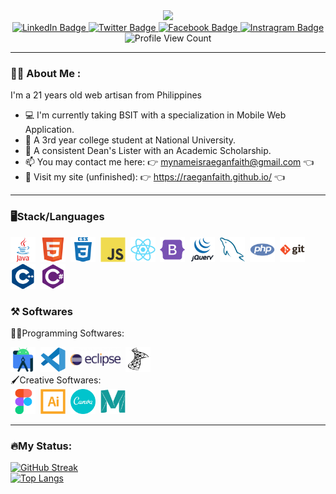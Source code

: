 <div id="header" align="center">
  <img src="https://media.giphy.com/media/dMLmQfCO7lCA2gX3tw/giphy.gif"  width="200"/>
</div> 

<div id="badges" align="center">
  <a href="https://www.linkedin.com/in/raegan-faith-paguirigan-579828220/">
    <img src="https://img.shields.io/badge/LinkedIn-blue?style=for-the-badge&logo=linkedin&logoColor=white" alt="LinkedIn Badge"/>
  </a>
  <a href="https://twitter.com/Rafaegan">
    <img src="https://img.shields.io/badge/Twitter-blue?style=for-the-badge&logo=twitter&logoColor=white" alt="Twitter Badge"/>
  </a>
  <a href="https://www.facebook.com/raeganfaith.paguirigan">
    <img src="https://img.shields.io/badge/Facebook-blue?style=for-the-badge&logo=facebook&logoColor=white" alt="Facebook Badge"/>
  </a>
  <a href="https://www.instagram.com/rafaegan_/">
    <img src="https://img.shields.io/badge/Instagram-violet?style=for-the-badge&logo=instagram&logoColor=white" alt="Instragram Badge"/>
  </a>
</div>

<div id="counter" align="center">
  <img src="https://komarev.com/ghpvc/?username=raeganfaith&style=flat-square&color=blue" alt="Profile View Count"/>
</div>

---

### :woman_technologist: About Me :
I'm a 21 years old web artisan from Philippines
- 💻 I'm currently taking BSIT with a specialization in Mobile Web Application.
- 🌱 A 3rd year college student at National University.
- 🥇 A consistent Dean's Lister with an Academic Scholarship.
- 📫 You may contact me here: 👉 mynameisraeganfaith@gmail.com 👈
- :mega: Visit my site (unfinished): 👉 https://raeganfaith.github.io/ 👈

---
### 🖥️Stack/Languages
<div>
  <img src="https://github.com/devicons/devicon/blob/master/icons/java/java-original-wordmark.svg" title="Java" alt="Java" width="40" height="40"/>&nbsp;
  <img src="https://github.com/devicons/devicon/blob/master/icons/html5/html5-original.svg" title="HTML5" alt="HTML" width="40" height="40"/>&nbsp;
  <img src="https://github.com/devicons/devicon/blob/master/icons/css3/css3-plain-wordmark.svg"  title="CSS3" alt="CSS" width="40" height="40"/>&nbsp;
  <img src="https://github.com/devicons/devicon/blob/master/icons/javascript/javascript-original.svg" title="JavaScript" alt="JavaScript" width="40" height="40"/>&nbsp;
  <img src="https://github.com/devicons/devicon/blob/master/icons/react/react-original.svg" title="ReactJS" alt="ReactJS" width="40" height="40"/>&nbsp;
  <img src="https://github.com/devicons/devicon/blob/master/icons/bootstrap/bootstrap-plain.svg" title="Bootstrap" alt="Bootstrap" width="40" height="40"/>&nbsp;
  <img src="https://github.com/devicons/devicon/blob/master/icons/jquery/jquery-original-wordmark.svg" title="JQuery" alt="JQuery" width="40" height="40"/>&nbsp;
  <img src="https://github.com/devicons/devicon/blob/master/icons/mysql/mysql-plain.svg" title="mysql" alt="mysql" width="40" height="40"/>&nbsp;
  <img src="https://github.com/devicons/devicon/blob/master/icons/php/php-plain.svg" title="PHP" alt="PHP" width="40" height="40"/>&nbsp;
  <img src="https://github.com/devicons/devicon/blob/master/icons/git/git-original-wordmark.svg" title="Git" **alt="Git" width="40" height="40"/> 
  <img src="https://github.com/devicons/devicon/blob/master/icons/cplusplus/cplusplus-plain.svg" title="C++" alt="C++" width="40" height="40"/>&nbsp;
  <img src="https://github.com/devicons/devicon/blob/master/icons/csharp/csharp-plain.svg" title="C#" alt="C#" width="40" height="40"/>&nbsp;
</div>

### ⚒️ Softwares 
🧑‍💻Programming Softwares:
<div>
 <img src="https://github.com/devicons/devicon/blob/master/icons/androidstudio/androidstudio-original.svg" title="Android Studio" alt="Android Studio" width="40" height="40"/>&nbsp;
 <img src="https://github.com/devicons/devicon/blob/master/icons/vscode/vscode-original.svg" title="VS Code" alt="VS Code" width="40" height="40"/>&nbsp;
 <img src="https://github.com/raeganfaith/raeganfaith/blob/main/1_20hS5w0ENZraHIzP0y4lpA.png" title="Eclipse" alt="Eclipse" width="80" height="40"/>&nbsp;
 <img src="https://github.com/devicons/devicon/blob/master/icons/microsoftsqlserver/microsoftsqlserver-plain.svg" title="MS SQL Server Management" alt="MS SQL Server Management" width="40" height="40"/>&nbsp;
</div>
🖌️Creative Softwares:
<div>
  <img src="https://github.com/devicons/devicon/blob/master/icons/figma/figma-original.svg" title="Figma" alt="Figma" width="40" height="40"/>&nbsp;
  <img src="https://github.com/devicons/devicon/blob/master/icons/illustrator/illustrator-line.svg" title="Adobe Illustrator" alt="Adobe Illustrator" width="40" height="40"/>&nbsp;
  <img src="https://github.com/devicons/devicon/blob/master/icons/canva/canva-original.svg" title="Canva" alt="Canva" width="40" height="40"/>&nbsp;
  <img src="https://github.com/devicons/devicon/blob/master/icons/maya/maya-plain.svg" title="Maya" alt="Maya" width="40" height="40"/>&nbsp;
</div>

---
### 🔥My Status:
[![GitHub Streak](http://github-readme-streak-stats.herokuapp.com?user=raeganfaith&layout=compact&theme=dracula)](https://git.io/streak-stats) <br/>
[![Top Langs](https://github-readme-stats.vercel.app/api/top-langs/?username=raeganfaith&layout=compact&theme=dracula)](https://github.com/anuraghazra/github-readme-stats) 
 
 
 

<meta name="google-site-verification" content="NWWvKMK8UVrX9XQzweNGBiNiuhIfa0A5iOYRzMpjd48" />
